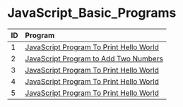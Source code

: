 # JavaScript_Basic_Programs
| ID |   Program     |
| :-------- | :------- | 
| 1      | [JavaScript Program To Print Hello World](https://github.com/Avinash-web3/JavaScript_Basic_Programs/blob/main/Programs/HelloWorld.js) |  
| 2     | [JavaScript Program to Add Two Numbers](https://github.com/Avinash-web3/JavaScript_Star_Pattern_Program/blob/main/Pattern-1.js) |
| 3      | [JavaScript Program To Print Hello World](https://github.com/Avinash-web3/JavaScript_Star_Pattern_Program/blob/main/Pattern-1.js) |
| 4      | [JavaScript Program To Print Hello World](https://github.com/Avinash-web3/JavaScript_Star_Pattern_Program/blob/main/Pattern-1.js) |
| 5      | [JavaScript Program To Print Hello World](https://github.com/Avinash-web3/JavaScript_Star_Pattern_Program/blob/main/Pattern-1.js) |
